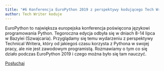 ```yaml
---
title: "#6 Konferencja EuroPython 2019 z perspektywy kodującego Tech Writera"
author: Tech Writer koduje
---
```


EuroPython to największa europejska konferencja poświęcona językowi programowania Python. Tegoroczna edycja odbyła się w dniach 8-14 lipca w Bazylei (Szwajcaria). Przyglądamy się temu wydarzeniu z perspektywy Technical Writera, który od jakiegoś czasu korzysta z Pythona w swojej pracy, ale nie jest zawodowym programistą. Rozmawiamy o tym co się działo podczas EuroPython 2019 i czego można było się tam nauczyć.

<a class="listenButton pixelButton" href="https://anchor.fm/docdeveloper/episodes/6-Konferencja-EuroPython-2019-z-perspektywy-kodujcego-Tech-Writera-e4tons/a-akl07j" target="_blank" rel="noopener noreferrer">Posłuchaj</a>
